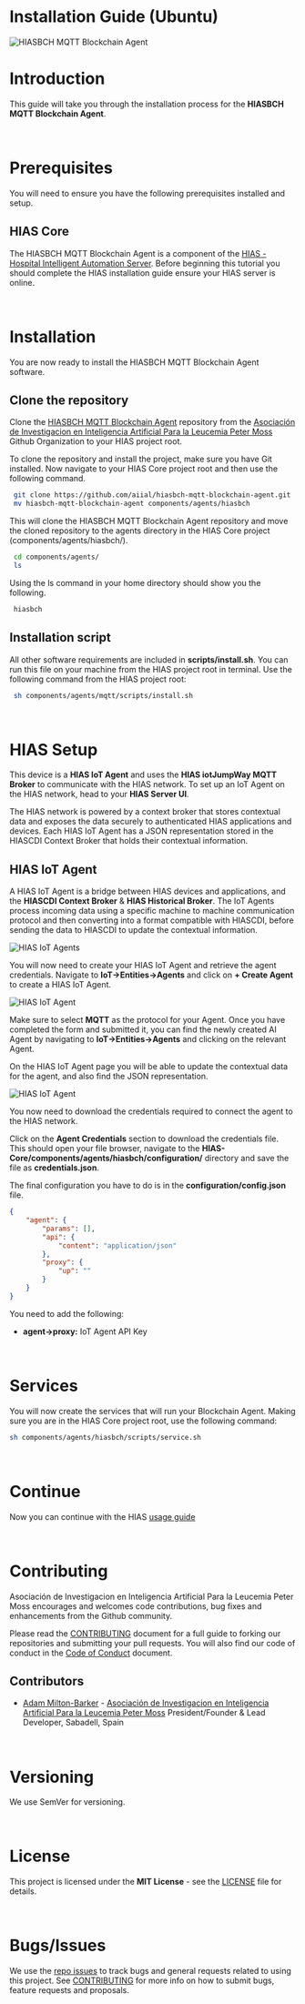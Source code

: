 # Installation Guide (Ubuntu)

![HIASBCH MQTT Blockchain Agent](../img/project-banner.jpg)

# Introduction
This guide will take you through the installation process for the **HIASBCH MQTT Blockchain Agent**.

&nbsp;

# Prerequisites
You will need to ensure you have the following prerequisites installed and setup.

## HIAS Core

The HIASBCH MQTT Blockchain Agent is a component of the [HIAS - Hospital Intelligent Automation Server](https://github.com/aiial/hias-core). Before beginning this tutorial you should complete the HIAS installation guide ensure your HIAS server is online.

&nbsp;

# Installation
You are now ready to install the HIASBCH MQTT Blockchain Agent software.

## Clone the repository

Clone the [HIASBCH MQTT Blockchain Agent](https://github.com/aiial/hiasbch-mqtt-blockchain-agent " HIASBCH MQTT Blockchain Agent") repository from the [Asociación de Investigacion en Inteligencia Artificial Para la Leucemia Peter Moss](https://github.com/aiial "Asociación de Investigacion en Inteligencia Artificial Para la Leucemia Peter Moss") Github Organization to your HIAS project root.

To clone the repository and install the project, make sure you have Git installed. Now navigate to your HIAS Core project root and then use the following command.

``` bash
 git clone https://github.com/aiial/hiasbch-mqtt-blockchain-agent.git
 mv hiasbch-mqtt-blockchain-agent components/agents/hiasbch
```

This will clone the HIASBCH MQTT Blockchain Agent repository and move the cloned repository to the agents directory in the HIAS Core project (components/agents/hiasbch/).

``` bash
 cd components/agents/
 ls
```

Using the ls command in your home directory should show you the following.

``` bash
 hiasbch
```

## Installation script

All other software requirements are included in **scripts/install.sh**. You can run this file on your machine from the HIAS project root in terminal. Use the following command from the HIAS project root:

``` bash
 sh components/agents/mqtt/scripts/install.sh
```

&nbsp;

# HIAS Setup

This device is a **HIAS IoT Agent** and uses the **HIAS iotJumpWay MQTT Broker** to communicate with the HIAS network. To set up an IoT Agent on the HIAS network, head to your **HIAS Server UI**.

The HIAS network is powered by a context broker that stores contextual data and exposes the data securely to authenticated HIAS applications and devices. Each HIAS IoT Agent has a JSON representation stored in the HIASCDI Context Broker that holds their contextual information.

## HIAS IoT Agent

A HIAS IoT Agent is a bridge between HIAS devices and applications, and the **HIASCDI Context Broker** & **HIAS Historical Broker**. The IoT Agents process incoming data using a specific machine to machine communication protocol and then converting into a format compatible with HIASCDI, before sending the data to HIASCDI to update the contextual information.

![HIAS IoT Agents](../img/hias-iotjumpway-agents.jpg)

You will now need to create your HIAS IoT Agent and retrieve the agent credentials. Navigate to **IoT->Entities->Agents** and click on **+ Create Agent** to create a HIAS IoT Agent.

![HIAS IoT Agent](../img/create-hias-iotjumpway-agent.jpg)

Make sure to select **MQTT** as the protocol for your Agent. Once you have completed the form and submitted it, you can find the newly created AI Agent by navigating to **IoT->Entities->Agents** and clicking on the relevant Agent.

On the HIAS IoT Agent page you will be able to update the contextual data for the agent, and also find the JSON representation.

![HIAS IoT Agent](../img/edit-hias-iotjumpway-agent.jpg)

You now need to download the credentials required to connect the agent to the HIAS network.

Click on the **Agent Credentials** section to download the credentials file. This should open your file browser, navigate to the **HIAS-Core/components/agents/hiasbch/configuration/** directory and save the file as **credentials.json**.

The final configuration you have to do is in the **configuration/config.json** file.

``` json
{
    "agent": {
        "params": [],
        "api": {
            "content": "application/json"
        },
        "proxy": {
            "up": ""
        }
    }
}
```

You need to add the following:

- **agent->proxy:** IoT Agent API Key

&nbsp;

# Services
You will now create the services that will run your Blockchain Agent. Making sure you are in the HIAS Core project root, use the following command:

``` bash
sh components/agents/hiasbch/scripts/service.sh
```

&nbsp;

# Continue
Now you can continue with the HIAS [usage guide](../usage/ubuntu.md)

&nbsp;

# Contributing
Asociación de Investigacion en Inteligencia Artificial Para la Leucemia Peter Moss encourages and welcomes code contributions, bug fixes and enhancements from the Github community.

Please read the [CONTRIBUTING](https://github.com/aiial/hiasbch-mqtt-blockchain-agent/blob/main/CONTRIBUTING.md "CONTRIBUTING") document for a full guide to forking our repositories and submitting your pull requests. You will also find our code of conduct in the [Code of Conduct](https://github.com/aiial/hiasbch-mqtt-blockchain-agent/blob/main/CODE-OF-CONDUCT.md) document.

## Contributors
- [Adam Milton-Barker](https://www.leukemiaairesearch.com/association/volunteers/adam-milton-barker "Adam Milton-Barker") - [Asociación de Investigacion en Inteligencia Artificial Para la Leucemia Peter Moss](https://www.leukemiaresearchassociation.ai "Asociación de Investigacion en Inteligencia Artificial Para la Leucemia Peter Moss") President/Founder & Lead Developer, Sabadell, Spain

&nbsp;

# Versioning
We use SemVer for versioning.

&nbsp;

# License
This project is licensed under the **MIT License** - see the [LICENSE](https://github.com/aiial/hiasbch-mqtt-blockchain-agent/blob/main/LICENSE "LICENSE") file for details.

&nbsp;

# Bugs/Issues
We use the [repo issues](https://github.com/aiial/hiasbch-mqtt-blockchain-agent/issues "repo issues") to track bugs and general requests related to using this project. See [CONTRIBUTING](https://github.com/aiial/hiasbch-mqtt-blockchain-agent/CONTRIBUTING.md "CONTRIBUTING") for more info on how to submit bugs, feature requests and proposals.